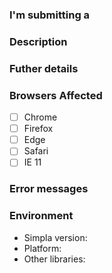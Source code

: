 <!-- 
    Thanks for reporting an issue! Remember, an issue isn't the place for support requests or 'how to' questions. Use Stack Overflow or join us on Slack (https://slack.simpla.io) instead
 -->

### I'm submitting a
<!-- Is this for a Bug or a Feature request?-->

### Description

### Futher details
<!-- Eg: steps to reproduce problem - be as detailed as possible. For a feature request,  what problem will it solve? -->

### Browsers Affected
<!-- Check all that apply, add versions if possible -->
- [ ] Chrome
- [ ] Firefox
- [ ] Edge
- [ ] Safari
- [ ] IE 11

### Error messages
<!-- Add any error messages from the console, if they're long link to a Gist -->


### Environment
<!-- Full version of Simpla (eg: 3.0.1), Platform (eg: macOS), and other libraries used (eg: React) -->
- Simpla version:
- Platform:
- Other libraries:
